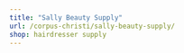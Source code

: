 ```yaml
---
title: "Sally Beauty Supply"
url: /corpus-christi/sally-beauty-supply/
shop: hairdresser supply
---
```

